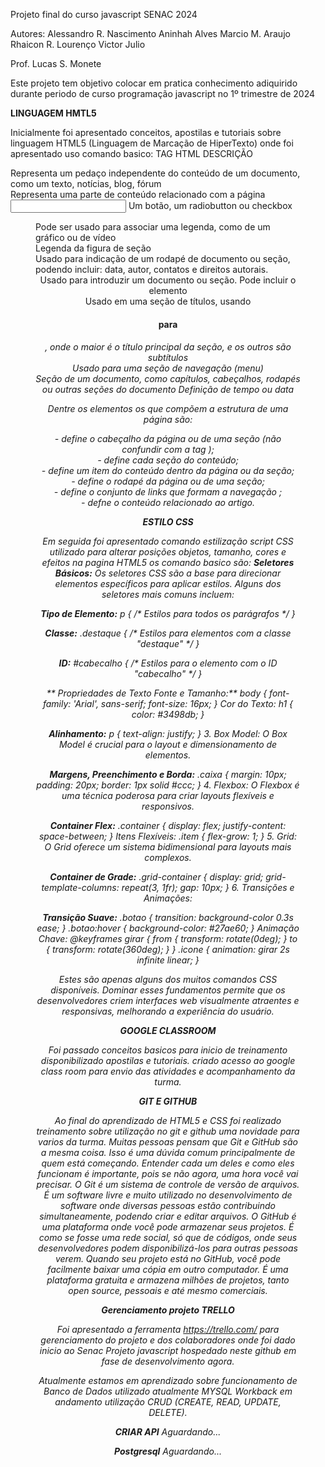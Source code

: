 Projeto final do curso javascript SENAC 2024

Autores: 
Alessandro R. Nascimento
Aninhah Alves
Marcio M. Araujo
Rhaicon R. Lourenço
Victor Julio

Prof. Lucas S. Monete

Este projeto tem objetivo colocar em pratica conhecimento adiquirido durante periodo de curso programação javascript no 1º trimestre de 2024

**LINGUAGEM HMTL5**

Inicialmente foi apresentado conceitos, apostilas e tutoriais sobre linguagem HTML5 (Linguagem de Marcação de HiperTexto) onde foi apresentado uso comando basico:
TAG HTML	DESCRIÇÃO
<article>	Representa um pedaço independente do conteúdo de um documento, como um texto, notícias, blog, fórum
<aside>	Representa uma parte de conteúdo relacionado com a página
<input>	Um botão, um radiobutton ou checkbox
<figure>	Pode ser usado para associar uma legenda, como de um gráfico ou de vídeo
<figcaption>	Legenda da figura de seção
<footer>	Usado para indicação de um rodapé de documento ou seção, podendo incluir: data, autor, contatos e direitos autorais.
<header>	Usado para introduzir um documento ou seção. Pode incluir o elemento <nav>
<hgroup>	Usado em uma seção de títulos, usando <h1> para <h6>, onde o maior é o título principal da seção, e os outros são subtítulos
<nav>	Usado para uma seção de navegação (menu)
<section>	Seção de um documento, como capítulos, cabeçalhos, rodapés ou outras seções do documento
<time>	Definição de tempo ou data

Dentre os elementos os que compõem a estrutura de uma página são:

<header> - define o cabeçalho da página ou de uma seção (não confundir com a tag <head>);
<section> - define cada seção do conteúdo;
<article> - define um item do conteúdo dentro da página ou da seção;
<footer> - define o rodapé da página ou de uma seção;
<nav> - define o conjunto de links que formam a navegação ;
<aside> - defne o conteúdo relacionado ao artigo.

**ESTILO CSS**

Em seguida foi apresentado comando estilização script CSS utilizado para alterar posições objetos, tamanho, cores e efeitos na pagina HTML5 os comando basico são:
**Seletores Básicos:**
Os seletores CSS são a base para direcionar elementos específicos para aplicar estilos. Alguns dos seletores mais comuns incluem:

**Tipo de Elemento:**
p { /* Estilos para todos os parágrafos */ }

**Classe:**
.destaque { /* Estilos para elementos com a classe "destaque" */ }

**ID:**
#cabecalho { /* Estilos para o elemento com o ID "cabecalho" */ }

** Propriedades de Texto Fonte e Tamanho:**
body { font-family: 'Arial', sans-serif; font-size: 16px; }
Cor do Texto:
h1 { color: #3498db; }

**Alinhamento:**
p { text-align: justify; }
3. Box Model:
O Box Model é crucial para o layout e dimensionamento de elementos.

**Margens, Preenchimento e Borda:**
.caixa { margin: 10px; padding: 20px; border: 1px solid #ccc; } 
4. Flexbox:
O Flexbox é uma técnica poderosa para criar layouts flexíveis e responsivos.

**Container Flex:**
.container { display: flex; justify-content: space-between; } 
Itens Flexíveis:
.item { flex-grow: 1; } 
5. Grid:
O Grid oferece um sistema bidimensional para layouts mais complexos.

**Container de Grade:**
.grid-container { display: grid; grid-template-columns: repeat(3, 1fr); gap: 10px; } 
6. Transições e Animações:

**Transição Suave:**
.botao { transition: background-color 0.3s ease; } .botao:hover { background-color: #27ae60; } 
Animação Chave:
@keyframes girar { from { transform: rotate(0deg); } to { transform: rotate(360deg); } } .icone { animation: girar 2s infinite linear; } 

Estes são apenas alguns dos muitos comandos CSS disponíveis. Dominar esses fundamentos permite que os desenvolvedores criem interfaces web visualmente atraentes e responsivas, melhorando a experiência do usuário.

**GOOGLE CLASSROOM**

Foi passado conceitos basicos para inicio de treinamento disponibilizado apostilas e tutoriais.
criado acesso ao google class room para envio das atividades e acompanhamento da turma.

**GIT E GITHUB**

Ao final do aprendizado de HTML5 e CSS foi realizado treinamento sobre utilização no git e github uma novidade para varios da turma.
Muitas pessoas pensam que Git e GitHub são a mesma coisa. Isso é uma dúvida comum principalmente de quem está começando. Entender cada um deles e como eles funcionam é importante, pois se não agora, uma hora você vai precisar.
O Git é um sistema de controle de versão de arquivos. É um software livre e muito utilizado no desenvolvimento de software onde diversas pessoas estão contribuindo simultaneamente, podendo criar e editar arquivos.
O GitHub é uma plataforma onde você pode armazenar seus projetos. É como se fosse uma rede social, só que de códigos, onde seus desenvolvedores podem disponibilizá-los para outras pessoas verem.
Quando seu projeto está no GitHub, você pode facilmente baixar uma cópia em outro computador. É uma plataforma gratuita e armazena milhões de projetos, tanto open source, pessoais e até mesmo comerciais.

**Gerenciamento projeto TRELLO**

Foi apresentado a ferramenta https://trello.com/ para gerenciamento do projeto e dos colaboradores onde foi dado inicio ao Senac Projeto javascript hospedado neste github em fase de desenvolvimento agora.

Atualmente estamos em aprendizado sobre funcionamento de Banco de Dados utilizado atualmente MYSQL Workback em andamento utilização CRUD (CREATE, READ, UPDATE, DELETE).

**CRIAR API** 
Aguardando...  

**Postgresql**
Aguardando...
